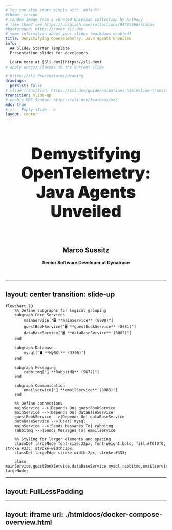 ```yaml
---
# You can also start simply with 'default'
#theme: seriph
# random image from a curated Unsplash collection by Anthony
# like them? see https://unsplash.com/collections/94734566/slidev
#background: https://cover.sli.dev
# some information about your slides (markdown enabled)
title: Demystifying OpenTelemetry, Java Agents Unveiled
info: |
  ## Slidev Starter Template
  Presentation slides for developers.

  Learn more at [Sli.dev](https://sli.dev)
# apply unocss classes to the current slide

# https://sli.dev/features/drawing
drawings:
  persist: false
# slide transition: https://sli.dev/guide/animations.html#slide-transitions
transition: slide-up
# enable MDC Syntax: https://sli.dev/features/mdc
mdc: true
# <!-- Empty slide -->
layout: center
---
```


<style>
.headline {
    font-weight: 1000;
    text-align: center;
    font-size: 50px;
}

.headline-smol {
    font-weight: bold;
    text-align: center;
}

.addonestuff {
    font-weight: bold;
    text-align: center;
}
.centerLogo {
    justify-items: anchor-center;
    transform: scale(0.3);
}
.centerQrCOde {
    justify-items: anchor-center;
    transform: scale(0.3);
}
</style>


<h1 class="headline">Demystifying OpenTelemetry: Java Agents Unveiled</h1><br />
<h2 class="headline-smol">Marco Sussitz</h2>

<div class="addonestuff">Senior Software Developer at Dynatrace</div>
<br /><br />
<div class="centerLogo">
    <img src="./pictures/Dynatrace_Logo.png" alt=""/>
</div>

---
layout: center
transition: slide-up
---

```mermaid
flowchart TB
    %% Define subgraphs for logical grouping
    subgraph Core_Services
        mainService["🖥️ **mainService** (8080)"]
        guestBookService["🖥️ **guestBookService** (8081)"]
        dataBaseService["🖥️ **dataBaseService** (8082)"]
    end

    subgraph Database
        mysql["🛢️ **MySQL** (3306)"]
    end

    subgraph Messaging
        rabbitmq["📨 **RabbitMQ** (5672)"]
    end

    subgraph Communication
        emailservice["📧 **emailService** (8083)"]
    end

    %% Define connections
    mainService -->|Depends On| guestBookService
    mainService -->|Depends On| dataBaseService
    guestBookService -->|Depends On| dataBaseService
    dataBaseService -->|Uses| mysql
    mainService -->|Sends Messages To| rabbitmq
    rabbitmq -->|Sends Messages To| emailservice

    %% Styling for larger elements and spacing
    classDef largeNode font-size:32px, font-weight:bold, fill:#f0f0f0, stroke:#333, stroke-width:2px;
    classDef largeEdge stroke-width:2px, stroke:#333;

    class mainService,guestBookService,dataBaseService,mysql,rabbitmq,emailservice largeNode;
```

---
layout: FullLessPadding
---
<DockerManager dockerComposePath="/home/marco/Documents/Development/techEvangelistGeneric/otelDemo/docker-compose.yaml" />



---
layout: iframe
url: ./htmldocs/docker-compose-overview.html
---




